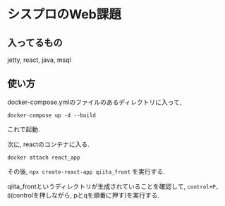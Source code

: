 # シスプロのWeb課題

## 入ってるもの

jetty, react, java, msql

## 使い方
docker-compose.ymlのファイルのあるディレクトリに入って, 

` docker-compose up -d --build `

これで起動.

次に, reactのコンテナに入る.

` docker attach react_app `

その後, ` npx create-react-app qiita_front ` を実行する.

qiita_frontというディレクトリが生成されていることを確認して, ` control+P, Q `(controlを押しながら, pとqを順番に押す)を実行する.